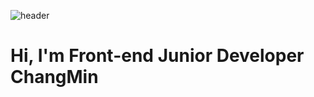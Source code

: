 ![header](https://capsule-render.vercel.app/api?type=wave&color=auto&height=300&section=header&text=Hello%20Github&fontSize=60)

<h1>Hi, I'm Front-end Junior Developer ChangMin</h1>
